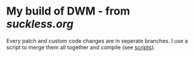 # My build of DWM - from *suckless.org*

Every patch and custom code changes are in seperate branches.
I use a script to merge them all together and compile (see [scripts](https://github.com/edvardxyz/dotfiles)).

